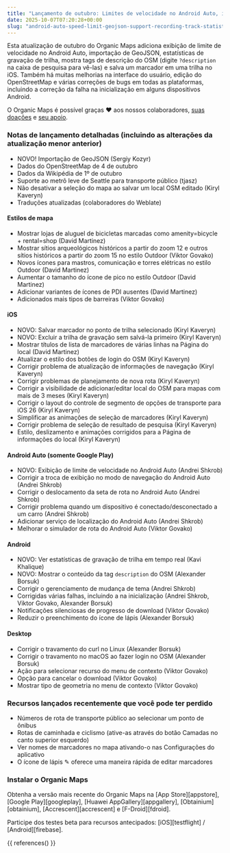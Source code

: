 ```yaml
---
title: "Lançamento de outubro: Limites de velocidade no Android Auto, importação GeoJSON, estatísticas de gravação de trilha, exibição da tag de descrição OSM, salvar marcador na trilha selecionada no iOS e mais"
date: 2025-10-07T07:20:28+00:00
slug: "android-auto-speed-limit-geojson-support-recording-track-statistics-osm-description-display"
---
```


Esta atualização de outubro do Organic Maps adiciona exibição de limite de velocidade no Android Auto, importação de GeoJSON, estatísticas de gravação de trilha, mostra tags de descrição do OSM (digite `?description` na caixa de pesquisa para vê-las) e salva um marcador em uma trilha no iOS. Também há muitas melhorias na interface do usuário, edição do OpenStreetMap e várias correções de bugs em todas as plataformas, incluindo a correção da falha na inicialização em alguns dispositivos Android.

O Organic Maps é possível graças ❤️ aos nossos colaboradores, [suas doações](@/donate/index.pt-BR.md) e [seu apoio](@/contribute/index.pt-BR.md).

### Notas de lançamento detalhadas (incluindo as alterações da atualização menor anterior)

- NOVO! Importação de GeoJSON (Sergiy Kozyr)
- Dados do OpenStreetMap de 4 de outubro
- Dados da Wikipédia de 1º de outubro
- Suporte ao metrô leve de Seattle para transporte público (tjasz)
- Não desativar a seleção do mapa ao salvar um local OSM editado (Kiryl Kaveryn)
- Traduções atualizadas (colaboradores do Weblate)

#### Estilos de mapa

- Mostrar lojas de aluguel de bicicletas marcadas como amenity=bicycle + rental=shop (David Martinez)
- Mostrar sítios arqueológicos históricos a partir do zoom 12 e outros sítios históricos a partir do zoom 15 no estilo Outdoor (Viktor Govako)
- Novos ícones para mastros, comunicação e torres elétricas no estilo Outdoor (David Martinez)
- Aumentar o tamanho do ícone de pico no estilo Outdoor (David Martinez)
- Adicionar variantes de ícones de PDI ausentes (David Martinez)
- Adicionados mais tipos de barreiras (Viktor Govako)

#### iOS

- NOVO: Salvar marcador no ponto de trilha selecionado (Kiryl Kaveryn)
- NOVO: Excluir a trilha de gravação sem salvá-la primeiro (Kiryl Kaveryn)
- Mostrar títulos de lista de marcadores de várias linhas na Página do local (David Martinez)
- Atualizar o estilo dos botões de login do OSM (Kiryl Kaveryn)
- Corrigir problema de atualização de informações de navegação (Kiryl Kaveryn)
- Corrigir problemas de planejamento de nova rota (Kiryl Kaveryn)
- Corrigir a visibilidade de adicionar/editar local do OSM para mapas com mais de 3 meses (Kiryl Kaveryn)
- Corrigir o layout do controle de segmento de opções de transporte para iOS 26 (Kiryl Kaveryn)
- Simplificar as animações de seleção de marcadores (Kiryl Kaveryn)
- Corrigir problema de seleção de resultado de pesquisa (Kiryl Kaveryn)
- Estilo, deslizamento e animações corrigidos para a Página de informações do local (Kiryl Kaveryn)

#### Android Auto (somente Google Play)

- NOVO: Exibição de limite de velocidade no Android Auto (Andrei Shkrob)
- Corrigir a troca de exibição no modo de navegação do Android Auto (Andrei Shkrob)
- Corrigir o deslocamento da seta de rota no Android Auto (Andrei Shkrob)
- Corrigir problema quando um dispositivo é conectado/desconectado a um carro (Andrei Shkrob)
- Adicionar serviço de localização do Android Auto (Andrei Shkrob)
- Melhorar o simulador de rota do Android Auto (Viktor Govako)

#### Android

- NOVO: Ver estatísticas de gravação de trilha em tempo real (Kavi Khalique)
- NOVO: Mostrar o conteúdo da tag `description` do OSM (Alexander Borsuk)
- Corrigir o gerenciamento de mudança de tema (Andrei Shkrob)
- Corrigidas várias falhas, incluindo a na inicialização (Andrei Shkrob, Viktor Govako, Alexander Borsuk)
- Notificações silenciosas de progresso de download (Viktor Govako)
- Reduzir o preenchimento do ícone de lápis (Alexander Borsuk)

#### Desktop

- Corrigir o travamento do curl no Linux (Alexander Borsuk)
- Corrigir o travamento no macOS ao fazer login no OSM (Alexander Borsuk)
- Ação para selecionar recurso do menu de contexto (Viktor Govako)
- Opção para cancelar o download (Viktor Govako)
- Mostrar tipo de geometria no menu de contexto (Viktor Govako)

### Recursos lançados recentemente que você pode ter perdido

- Números de rota de transporte público ao selecionar um ponto de ônibus
- Rotas de caminhada e ciclismo (ative-as através do botão Camadas no canto superior esquerdo)
- Ver nomes de marcadores no mapa ativando-o nas Configurações do aplicativo
- O ícone de lápis ✎ oferece uma maneira rápida de editar marcadores

### Instalar o Organic Maps

Obtenha a versão mais recente do Organic Maps na [App Store][appstore], [Google Play][googleplay], [Huawei AppGallery][appgallery], [Obtainium][obtainium], [Accrescent][accrescent] e [F-Droid][fdroid].

Participe dos testes beta para recursos antecipados: [iOS][testflight] / [Android][firebase].

{{ references() }}
